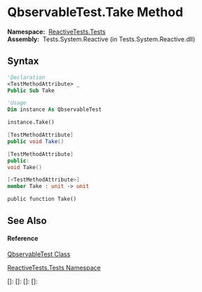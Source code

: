 # QbservableTest.Take Method

**Namespace:**  [ReactiveTests.Tests](ReactiveTests.Tests\ReactiveTests.Tests.md)  
**Assembly:**  Tests.System.Reactive (in Tests.System.Reactive.dll)

## Syntax

```vb
'Declaration
<TestMethodAttribute> _
Public Sub Take
```

```vb
'Usage
Dim instance As QbservableTest

instance.Take()
```

```csharp
[TestMethodAttribute]
public void Take()
```

```c++
[TestMethodAttribute]
public:
void Take()
```

```fsharp
[<TestMethodAttribute>]
member Take : unit -> unit 
```

```jscript
public function Take()
```

## See Also

#### Reference

[QbservableTest Class](QbservableTest\QbservableTest.md)

[ReactiveTests.Tests Namespace](ReactiveTests.Tests\ReactiveTests.Tests.md)

[]: 
[]: 
[]: 
[]: 